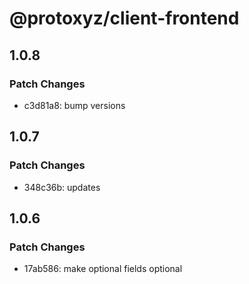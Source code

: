 # @protoxyz/client-frontend

## 1.0.8

### Patch Changes

- c3d81a8: bump versions

## 1.0.7

### Patch Changes

- 348c36b: updates

## 1.0.6

### Patch Changes

- 17ab586: make optional fields optional
